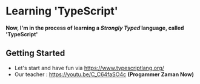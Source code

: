 # Learning 'TypeScript'

__Now, I'm in the process of learning a *Strongly Typed* language, called 'TypeScript'__

## Getting Started
- Let's start and have fun via https://www.typescriptlang.org/
- Our teacher : https://youtu.be/C_C64faSO4c **(Progammer Zaman Now)**
